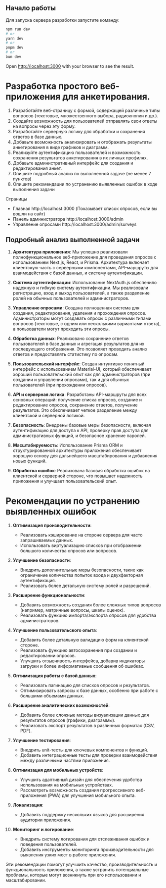## Начало работы

Для запуска сервера разработки запустите команду:

```bash
npm run dev
# or
yarn dev
# or
pnpm dev
# or
bun dev
```

Open [http://localhost:3000](http://localhost:3000) with your browser to see the result.

# Разработка простого веб-приложения для анкетирования.

1. Разработайте веб-страницу с формой, содержащей различные типы вопросов (текстовые, множественного выбора, радиокнопки и др.).
2. Создайте возможность для пользователей отправлять свои ответы на вопросы через эту форму.
3. Разработайте серверную логику для обработки и сохранения ответов в базе данных.
4. Добавьте возможность анализировать и отображать результаты анкетирования в виде графиков и диаграмм.
5. Реализуйте аутентификацию пользователей и возможность сохранения результатов анкетирования в их личных профилях.
6. Добавьте административный интерфейс для создания и редактирования анкет.
7. Опишите подробный анализ по выполненной задаче (не менее 7 пунктов)
8. Опишите рекомендации по устранению выявленных ошибок в ходе выполнения задачи

Страницы

- Главная http://localhost:3000 (Показывает список опросов, если вы вошли на сайт)
- Панель администратора http://localhost:3000/admin
- Управление опросами http://localhost:3000/admin/surveys

## Подробный анализ выполненной задачи

1. **Архитектура приложения**:
   Мы успешно реализовали полнофункциональное веб-приложение для проведения опросов с использованием Next.js, React, и Prisma. Архитектура включает клиентскую часть с серверными компонентами, API-маршруты для взаимодействия с базой данных, и систему аутентификации.

2. **Система аутентификации**:
   Использование NextAuth.js обеспечило надежную и гибкую систему аутентификации. Мы реализовали регистрацию, вход и выход пользователей, а также разделение ролей на обычных пользователей и администраторов.

3. **Управление опросами**:
   Создана полноценная система для создания, редактирования, удаления и прохождения опросов. Администраторы могут создавать опросы с различными типами вопросов (текстовые, с одним или несколькими вариантами ответа), а пользователи могут проходить эти опросы.

4. **Обработка данных**:
   Реализовано сохранение ответов пользователей в базе данных и агрегация результатов для их последующего отображения. Это позволяет проводить анализ ответов и предоставлять статистику по опросам.

5. **Пользовательский интерфейс**:
   Создан интуитивно понятный интерфейс с использованием Material-UI, который обеспечивает хороший пользовательский опыт как для администраторов (при создании и управлении опросами), так и для обычных пользователей (при прохождении опросов).

6. **API и серверная логика**:
   Разработаны API-маршруты для всех основных операций: получение списка опросов, создание и редактирование опросов, сохранение ответов, получение результатов. Это обеспечивает четкое разделение между клиентской и серверной логикой.

7. **Безопасность**:
   Внедрены базовые меры безопасности, включая аутентификацию для доступа к API, проверку прав доступа для административных функций, и безопасное хранение паролей.

8. **Масштабируемость**:
   Использование Prisma ORM и структурированной архитектуры приложения обеспечивает хорошую основу для дальнейшего масштабирования и добавления новых функций.

9. **Обработка ошибок**:
   Реализована базовая обработка ошибок на клиентской и серверной стороне, что повышает надежность приложения и улучшает пользовательский опыт.

# Рекомендации по устранению выявленных ошибок

1. **Оптимизация производительности**:
    - Реализовать кэширование на стороне сервера для часто запрашиваемых данных.
    - Использовать виртуализацию списков при отображении большого количества опросов или вопросов.

2. **Улучшение безопасности**:
    - Внедрить дополнительные меры безопасности, такие как ограничение количества попыток входа и двухфакторная аутентификация.
    - Реализовать более детальную систему ролей и разрешений.

3. **Расширение функциональности**:
    - Добавить возможность создания более сложных типов вопросов (например, матричные вопросы, шкалы оценок).
    - Реализовать функцию импорта/экспорта опросов для удобства администраторов.

4. **Улучшение пользовательского опыта**:
    - Добавить более детальную валидацию форм на клиентской стороне.
    - Реализовать функцию автосохранения при создании и редактировании опросов.
    - Улучшить отзывчивость интерфейса, добавив индикаторы загрузки и более информативные сообщения об ошибках.

5. **Оптимизация работы с базой данных**:
    - Реализовать пагинацию для списков опросов и результатов.
    - Оптимизировать запросы к базе данных, особенно при работе с большими объемами данных.

6. **Расширение аналитических возможностей**:
    - Добавить более сложные методы визуализации данных для результатов опросов (графики, диаграммы).
    - Реализовать экспорт результатов в различных форматах (CSV, PDF).

7. **Улучшение тестирования**:
    - Внедрить unit-тесты для ключевых компонентов и функций.
    - Добавить интеграционные тесты для проверки взаимодействия между различными частями приложения.

8. **Оптимизация для мобильных устройств**:
    - Улучшить адаптивный дизайн для обеспечения удобства использования на мобильных устройствах.
    - Рассмотреть возможность создания прогрессивного веб-приложения (PWA) для улучшения мобильного опыта.

9. **Локализация**:
    - Добавить поддержку нескольких языков для расширения аудитории приложения.

10. **Мониторинг и логирование**:
    - Внедрить систему логирования для отслеживания ошибок и поведения пользователей.
    - Добавить инструменты мониторинга производительности для выявления узких мест в работе приложения.

Эти рекомендации помогут улучшить качество, производительность и функциональность приложения, а также устранить потенциальные проблемы, которые могут возникнуть при его использовании и масштабировании.

